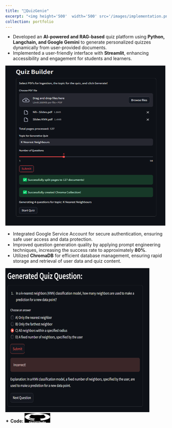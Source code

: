 ```yaml
---
title: "🧞QuizGenie"
excerpt: "<img height='500'  width='500' src='/images/implementation.png'>"
collection: portfolio
---
```


* Developed an **AI-powered and RAG-based** quiz platform using **Python, Langchain, and Google Gemini** to generate personalized quizzes dynamically from user-provided documents.
* Implemented a user-friendly interface with **Streamlit**, enhancing accessibility and engagement for students and learners.

<img height="500" width="500" src="/images/pdf_input.png" style="cursor: crosshair;">
  
* Integrated Google Service Account for secure authentication, ensuring safe user access and data protection.
* Improved question generation quality by applying prompt engineering techniques, increasing the success rate to approximately **80%**.
* Utilized **ChromaDB** for efficient database management, ensuring rapid storage and retrieval of user data and quiz content.

<img height="450" width="450" src="/images/generated_question.png" style="cursor: crosshair;">

<div class="flexcontainer">
<div>
      <span>✦ <strong>Code:</strong></span> <a href="https://github.com/SudarshanaSRao/QuizGenie" onclick="trackOutboundLink(this);">
    <img class="pulse" height="30px" src="/images/github-logo-git-hub-icon-with-text-on-white-and-black-background-free-vector.jpg" width="80px">
  </a>
</div>
</div>
<style>
@keyframes pulse {
  0% {
    transform: scale(1);
  }
  50% {
    transform: scale(1.05);
  }
  100% {
    transform: scale(1);
  }
}
.pulse {
  animation: pulse 2s infinite ease-in-out;
}
  </style>

